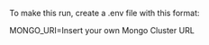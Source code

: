 To make this run, create a .env file with this format:

MONGO_URI=Insert your own Mongo Cluster URL

